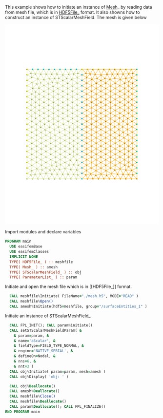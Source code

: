 This example shows how to initiate an instance of [Mesh_](../Mesh/Mesh_.md) by reading data from mesh file, which is in [HDF5File_](../HDF5File/HDF5File_.md) format. It also showns how to construct an instance of STScalarMeshField.
The mesh is given below

![](./figures/mesh.png)

Import modules and declare variables

``` fortran
PROGRAM main
  USE easifemBase
  USE easifemClasses
  IMPLICIT NONE
  TYPE( HDF5File_ ) :: meshfile
  TYPE( Mesh_ ) :: amesh
  TYPE( STScalarMeshField_ ) :: obj
  TYPE( ParameterList_ ) :: param
```

Initiate and open the mesh file which is in [[HDF5File_]] format.

```fortran
  CALL meshfile%Initiate( FileName="./mesh.h5", MODE="READ" )
  CALL meshfile%Open()
  CALL amesh%Initiate(hdf5=meshfile, group="/surfaceEntities_1" )
```

Initiate an instance of STScalarMeshField_.

```fortran
  CALL FPL_INIT(); CALL param%initiate()
  CALL setSTScalarMeshFieldParam( &
    & param=param, &
    & name='aScalar', &
    & fieldType=FIELD_TYPE_NORMAL, &
    & engine='NATIVE_SERIAL', &
    & defineOn=Nodal, &
    & nns=6, &
    & nnt=3 )
  CALL obj%Initiate( param=param, mesh=amesh )
  CALL obj%Display( 'obj: ' )
```

```fortran
  CALL obj%Deallocate()
  CALL amesh%Deallocate()
  CALL meshfile%Close()
  CALL meshfile%Deallocate()
  CALL param%Deallocate(); CALL FPL_FINALIZE()
END PROGRAM main
```
